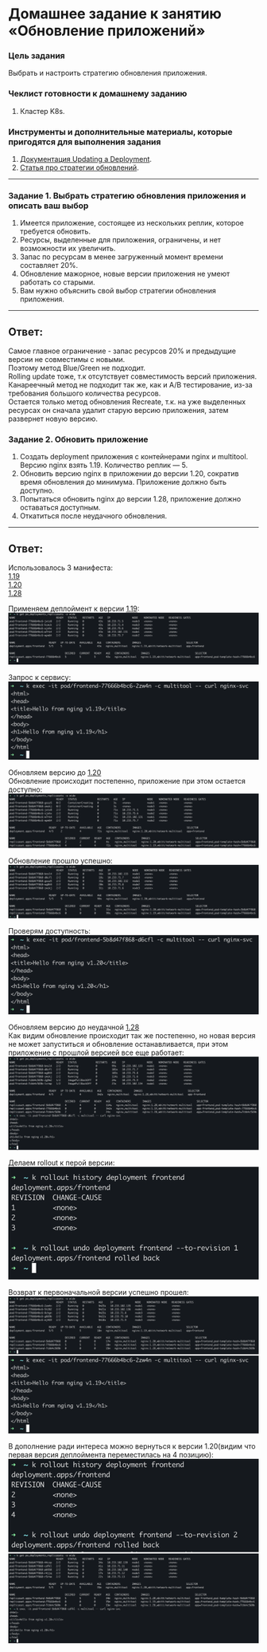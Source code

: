 # Домашнее задание к занятию «Обновление приложений»

### Цель задания

Выбрать и настроить стратегию обновления приложения.

### Чеклист готовности к домашнему заданию

1. Кластер K8s.

### Инструменты и дополнительные материалы, которые пригодятся для выполнения задания

1. [Документация Updating a Deployment](https://kubernetes.io/docs/concepts/workloads/controllers/deployment/#updating-a-deployment).
2. [Статья про стратегии обновлений](https://habr.com/ru/companies/flant/articles/471620/).

-----

### Задание 1. Выбрать стратегию обновления приложения и описать ваш выбор

1. Имеется приложение, состоящее из нескольких реплик, которое требуется обновить.
2. Ресурсы, выделенные для приложения, ограничены, и нет возможности их увеличить.
3. Запас по ресурсам в менее загруженный момент времени составляет 20%.
4. Обновление мажорное, новые версии приложения не умеют работать со старыми.
5. Вам нужно объяснить свой выбор стратегии обновления приложения.

---

## Ответ:

Самое главное ограничение - запас ресурсов 20% и предыдущие версии не совместимы с новыми. \
Поэтому метод Blue/Green не подходит. \
Rolling update тоже, т.к отсутствует совместимость версий приложения. \
Канареечный метод не подходит так же, как и А/В тестирование, из-за требования большого количества ресурсов. \
Остается только метод обновления Recreate, т.к. на уже выделенных ресурсах он сначала удалит старую версию приложения, затем развернет новую версию.


### Задание 2. Обновить приложение

1. Создать deployment приложения с контейнерами nginx и multitool. Версию nginx взять 1.19. Количество реплик — 5.
2. Обновить версию nginx в приложении до версии 1.20, сократив время обновления до минимума. Приложение должно быть доступно.
3. Попытаться обновить nginx до версии 1.28, приложение должно оставаться доступным.
4. Откатиться после неудачного обновления.

---

## Ответ:

Использовалось 3 манифеста: \
[1.19](./deploy/1-nginx_1.19.yaml) \
[1.20](./deploy/1-nginx_1.20.yaml) \
[1.28](./deploy/1-nginx_1.28.yaml)

Применяем деплоймент к версии [1.19](./deploy/1-nginx_1.19.yaml):
![1](./pics/1.png)

Запрос к сервису:
![2](./pics/2.png)

Обновляем версию до [1.20](./deploy/1-nginx_1.20.yaml) \
Обновление происходит постепенно, приложение при этом остается доступно:
![3](./pics/3.png)

Обновление прошло успешно:
![4](./pics/4.png)

Проверям доступность:
![5](./pics/5.png)

Обновляем версию до неудачной [1.28](./deploy/1-nginx_1.28.yaml) \
Как видим обновление происходит так же постепенно, но новая версия не может запуститься и обновление останавливается, при этом приложение с прошлой версией все еще работает:
![6](./pics/6.png)

Делаем rollout к перой версии:
![7](./pics/7.png)

Возврат к первоначальной версии успешно прошел:
![8](./pics/8.png)
![9](./pics/9.png)

В дополнение ради интереса можно вернуться к версии 1.20(видим что первая версия деплоймента переместилась на 4 позицию):
![11](./pics/11.png)
![10](./pics/10.png)

